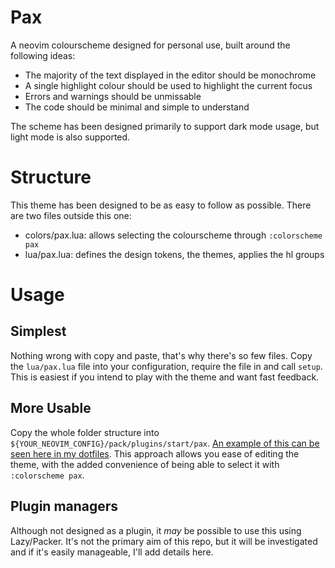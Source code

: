 # Pax

A neovim colourscheme designed for personal use, built around the following ideas:

- The majority of the text displayed in the editor should be monochrome
- A single highlight colour should be used to highlight the current focus
- Errors and warnings should be unmissable
- The code should be minimal and simple to understand

The scheme has been designed primarily to support dark mode usage, but light mode is also supported.

# Structure

This theme has been designed to be as easy to follow as possible. There are two files outside this one:

- colors/pax.lua: allows selecting the colourscheme through `:colorscheme pax`
- lua/pax.lua: defines the design tokens, the themes, applies the hl groups

# Usage

## Simplest

Nothing wrong with copy and paste, that's why there's so few files. Copy the `lua/pax.lua` file into your configuration, require the file in and call `setup`. This is easiest if you intend to play with the theme and want fast feedback.

## More Usable

Copy the whole folder structure into `${YOUR_NEOVIM_CONFIG}/pack/plugins/start/pax`. [An example of this can be seen here in my dotfiles](https://github.com/artcodespace/.dotfiles/tree/main/nvim/.config/nvim/pack/plugins/start). This approach allows you ease of editing the theme, with the added convenience of being able to select it with `:colorscheme pax`.

## Plugin managers

Although not designed as a plugin, it _may_ be possible to use this using Lazy/Packer. It's not the primary aim of this repo, but it will be investigated and if it's easily manageable, I'll add details here.
